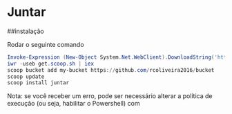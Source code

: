 # Juntar
 
##instalação

Rodar o seguinte comando

```powershell
Invoke-Expression (New-Object System.Net.WebClient).DownloadString('https://get.scoop.sh')
iwr -useb get.scoop.sh | iex
scoop bucket add my-bucket https://github.com/rcoliveira2016/bucket
scoop update
scoop install juntar
```
Nota: se você receber um erro, pode ser necessário alterar a política de execução (ou seja, habilitar o Powershell) com
